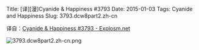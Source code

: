 Title: [译][漫]Cyanide & Happiness #3793
Date: 2015-01-03
Tags: Cyanide and Happiness
Slug: 3793.dcw8part2.zh-cn

译自：[Cyanide & Happiness #3793 - Explosm.net](http://explosm.net/comics/3793/)


![3793.dcw8part2.zh-cn.png](/static/images/comics/3793.dcw8part2.zh-cn.png)